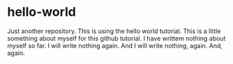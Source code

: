 # hello-world
Just another repository.  This is using the hello world tutorial.
This is a little something about myself for this github tutorial.
I have writtem nothing about myself so far.
I will write nothing again.  And I will write nothing, again. And, again.
